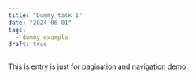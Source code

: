 ```yaml
---
title: "Dummy talk 1"
date: "2024-06-01"
tags:
  - dummy-example
draft: true
---
```


This is entry is just for pagination and navigation demo.
